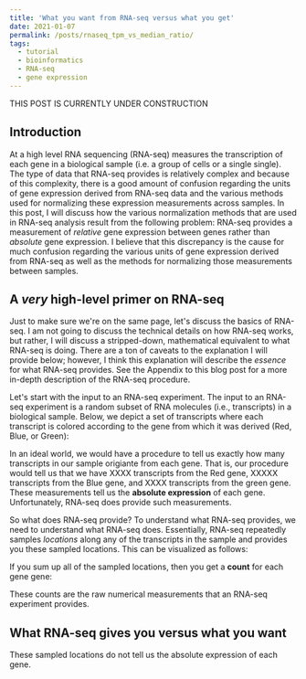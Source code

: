 ```yaml
---
title: 'What you want from RNA-seq versus what you get'
date: 2021-01-07
permalink: /posts/rnaseq_tpm_vs_median_ratio/
tags:
  - tutorial
  - bioinformatics
  - RNA-seq
  - gene expression
---
```


THIS POST IS CURRENTLY UNDER CONSTRUCTION

Introduction
---------

At a high level RNA sequencing (RNA-seq) measures the transcription of each gene in a biological sample (i.e. a group of cells or a single single).  The type of data that RNA-seq provides is relatively complex and because of this complexity, there is a good amount of confusion regarding the units of gene expression derived from RNA-seq data and the various methods used for normalizing these expression measurements across samples. In this post, I will discuss how the various normalization methods that are used in RNA-seq analysis result from the following problem: RNA-seq provides a measurement of *relative* gene expression between genes rather than *absolute* gene expression.  I believe that this discrepancy is the cause for much confusion regarding the various units of gene expression derived from RNA-seq as well as the methods for normalizing those measurements between samples.

A *very* high-level primer on RNA-seq
-----------

Just to make sure we're on the same page, let's discuss the basics of RNA-seq. I am not going to discuss the technical details on how RNA-seq works, but rather, I will discuss a stripped-down, mathematical equivalent to what RNA-seq is doing.  There are a ton of caveats to the explanation I will provide below; however, I think this explanation will describe the *essence* for what RNA-seq provides.  See the Appendix to this blog post for a more in-depth description of the RNA-seq procedure.

Let's start with the input to an RNA-seq experiment. The input to an RNA-seq experiment is a random subset of RNA molecules (i.e., transcripts) in a biological sample. Below, we depict a set of transcripts where each transcript is colored according to the gene from which it was derived (Red, Blue, or Green):

In an ideal world, we would have a procedure to tell us exactly how many transcripts in our sample origiante from each gene.  That is, our procedure would tell us that we have XXXX transcripts from the Red gene, XXXXX transcripts from the Blue gene, and XXXX transcripts from the green gene.  These measurements tell us the **absolute expression** of each gene. Unfortunately, RNA-seq does provide such measurements. 

So what does RNA-seq provide? To understand what RNA-seq provides, we need to understand what RNA-seq does.  Essentially, RNA-seq repeatedly samples *locations* along any of the transcripts in the sample and provides you these sampled locations. This can be visualized as follows:

If you sum up all of the sampled locations, then you get a **count** for each gene gene:

These counts are the raw numerical measurements that an RNA-seq experiment provides.  

What RNA-seq gives you versus what you want
-------------

These sampled locations do not tell us the absolute expression of each gene.











